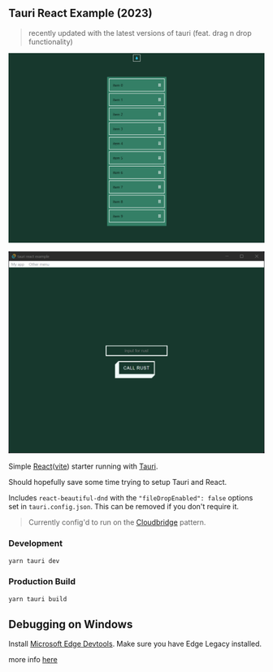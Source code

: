 ## Tauri React Example (2023)

> recently updated with the latest versions of tauri (feat. drag n drop functionality)

![tauri-react-dnd.gif](./docs/tauri-react-dnd.gif)

![test-screenshot.jpg](./docs/test-screenshot.png)

Simple [React](https://create-react-app.dev/)([vite](https://vitejs.dev/)) starter running with [Tauri](https://tauri.studio/).

Should hopefully save some time trying to setup Tauri and React.

Includes `react-beautiful-dnd` with the `"fileDropEnabled": false` options set in `tauri.config.json`. This can be removed if you don't require it.

> Currently config'd to run on the [Cloudbridge](https://tauri.studio/docs/architecture/recipes/cloudbridge) pattern.

### Development

```
yarn tauri dev
```

### Production Build

```
yarn tauri build
```


## Debugging on Windows

Install [Microsoft Edge Devtools](https://www.microsoft.com/en-au/p/microsoft-edge-devtools-preview/9mzbfrmz0mnj?rtc=1&activetab=pivot:overviewtab). Make sure you have Edge Legacy installed.

more info [here](https://github.com/tauri-apps/tauri/wiki/04.-MS-Windows-Setup#devtools)
